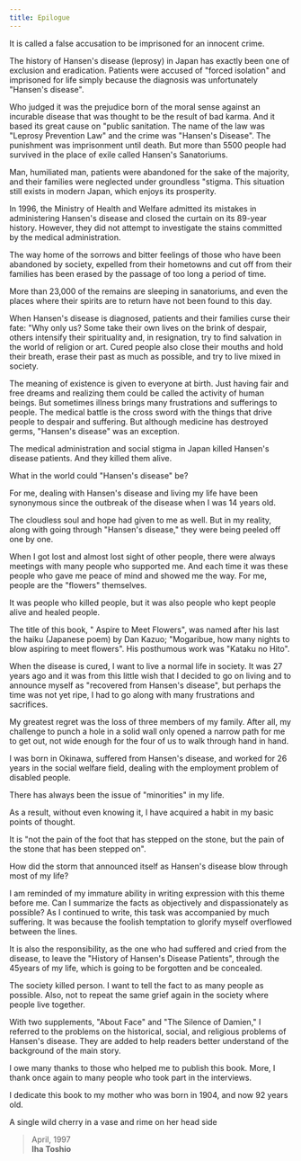 ```yaml
---
title: Epilogue
---
```


It is called a false accusation to be imprisoned for an innocent crime.

The history of Hansen's disease (leprosy) in Japan has exactly been one of exclusion and eradication. Patients were accused of "forced isolation" and imprisoned for life simply because the diagnosis was unfortunately "Hansen's disease".

Who judged it was the prejudice born of the moral sense against an incurable disease that was thought to be the result of bad karma. And it based its great cause on "public sanitation. The name of the law was "Leprosy Prevention Law" and the crime was "Hansen's Disease". The punishment was imprisonment until death. But more than 5500 people had survived in the place of exile called Hansen's Sanatoriums.

Man, humiliated man, patients were abandoned for the sake of the majority, and their families were neglected under groundless "stigma. This situation still exists in modern Japan, which enjoys its prosperity.

In 1996, the Ministry of Health and Welfare admitted its mistakes in administering Hansen's disease and closed the curtain on its 89-year history. However, they did not attempt to investigate the stains committed by the medical administration.

The way home of the sorrows and bitter feelings of those who have been abandoned by society, expelled from their hometowns and cut off from their families has been erased by the passage of too long a period of time.

More than 23,000 of the remains are sleeping in sanatoriums, and even the places where their spirits are to return have not been found to this day.

When Hansen's disease is diagnosed, patients and their families curse their fate: "Why only us? Some take their own lives on the brink of despair, others intensify their spirituality and, in resignation, try to find salvation in the world of religion or art. Cured people also close their mouths and hold their breath, erase their past as much as possible, and try to live mixed in society.

The meaning of existence is given to everyone at birth. Just having fair and free dreams and realizing them could be called the activity of human beings. But sometimes illness brings many frustrations and sufferings to people. The medical battle is the cross sword with the things that drive people to despair and suffering. But although medicine has destroyed germs, "Hansen's disease" was an exception.

The medical administration and social stigma in Japan killed Hansen's disease patients. And they killed them alive.

What in the world could "Hansen's disease" be?

For me, dealing with Hansen's disease and living my life have been synonymous since the outbreak of the disease when I was 14 years old.

The cloudless soul and hope had given to me as well. But in my reality, along with going through "Hansen's disease," they were being peeled off one by one.

When I got lost and almost lost sight of other people, there were always meetings with many people who supported me. And each time it was these people who gave me peace of mind and showed me the way. For me, people are the "flowers" themselves.

It was people who killed people, but it was also people who kept people alive and healed people.

The title of this book, " Aspire to Meet Flowers", was named after his last the haiku (Japanese poem) by Dan Kazuo; "Mogaribue, how many nights to blow aspiring to meet flowers". His posthumous work was "Kataku no Hito".

When the disease is cured, I want to live a normal life in society. It was 27 years ago and it was from this little wish that I decided to go on living and to announce myself as "recovered from Hansen's disease", but perhaps the time was not yet ripe, I had to go along with many frustrations and sacrifices.

My greatest regret was the loss of three members of my family. After all, my challenge to punch a hole in a solid wall only opened a narrow path for me to get out, not wide enough for the four of us to walk through hand in hand.

I was born in Okinawa, suffered from Hansen's disease, and worked for 26 years in the social welfare field, dealing with the employment problem of disabled people.

There has always been the issue of "minorities" in my life.

As a result, without even knowing it, I have acquired a habit in my basic points of thought.

It is "not the pain of the foot that has stepped on the stone, but the pain of the stone that has been stepped on".

How did the storm that announced itself as Hansen's disease blow through most of my life?

I am reminded of my immature ability in writing expression with this theme before me. Can I summarize the facts as objectively and dispassionately as possible? As I continued to write, this task was accompanied by much suffering. It was because the foolish temptation to glorify myself overflowed between the lines.

It is also the responsibility, as the one who had suffered and cried from the disease, to leave the "History of Hansen's Disease Patients", through the 45years of my life, which is going to be forgotten and be concealed.

The society killed person. I want to tell the fact to as many people as possible. Also, not to repeat the same grief again in the society where people live together.

With two supplements, "About Face" and "The Silence of Damien," I referred to the problems on the historical, social, and religious problems of Hansen's disease. They are added to help readers better understand of the background of the main story.

I owe many thanks to those who helped me to publish this book. More, I thank once again to many people who took part in the interviews.

I dedicate this book to my mother who was born in 1904, and now 92 years old.

A single wild cherry in a vase and rime on her head side

> April, 1997  
> **Iha Toshio**
